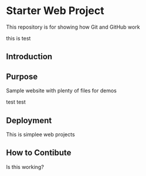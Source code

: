 # Starter Web Project

This repository is for showing how Git and GitHub work

this is test
## Introduction

## Purpose

Sample website with plenty of files for demos

test test

## Deployment
This is simplee web projects

## How to Contibute
Is this working?